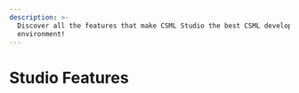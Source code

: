 ```yaml
---
description: >-
  Discover all the features that make CSML Studio the best CSML development
  environment!
---
```


# Studio Features

